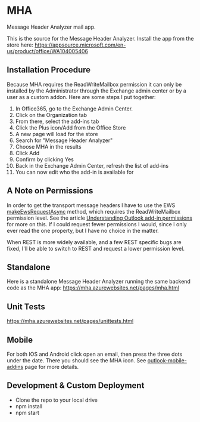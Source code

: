 # MHA
Message Header Analyzer mail app.

This is the source for the Message Header Analyzer. Install the app from the store here:
https://appsource.microsoft.com/en-us/product/office/WA104005406

## Installation Procedure
Because MHA requires the ReadWriteMailbox permission it can only be installed by the Administrator through the Exchange admin center or by a user as a custom addon. Here are some steps I put together:
1. In Office365, go to the Exchange Admin Center.
2. Click on the Organization tab
3. From there, select the add-ins tab
4. Click the Plus icon/Add from the Office Store
5. A new page will load for the store
6. Search for "Message Header Analyzer"
7. Choose MHA in the results
8. Click Add
9. Confirm by clicking Yes
10. Back in the Exchange Admin Center, refresh the list of add-ins
11. You can now edit who the add-in is available for

## A Note on Permissions
In order to get the transport message headers I have to use the EWS [makeEwsRequestAsync](https://docs.microsoft.com/en-us/javascript/api/outlook/office.mailbox?view=outlook-js-preview&preserve-view=true#outlook-office-mailbox-makeewsrequestasync-member(1)) method, which requires the ReadWriteMailbox permission level. See the article [Understanding Outlook add-in permissions](https://docs.microsoft.com/en-us/office/dev/add-ins/outlook/understanding-outlook-add-in-permissions) for more on this. If I could request fewer permissions I would, since I only ever read the one property, but I have no choice in the matter.

When REST is more widely available, and a few REST specific bugs are fixed, I'll be able to switch to REST and request a lower permission level.

## Standalone
Here is a standalone Message Header Analyzer running the same backend code as the MHA app:
https://mha.azurewebsites.net/pages/mha.html

## Unit Tests
https://mha.azurewebsites.net/pages/unittests.html

## Mobile
For both IOS and Android click open an email, then press the three dots under the date. There you should see the MHA icon. See [outlook-mobile-addins](https://docs.microsoft.com/en-us/office/dev/add-ins/outlook/outlook-mobile-addins) page for more details.

## Development & Custom Deployment
- Clone the repo to your local drive
- npm install
- npm start
